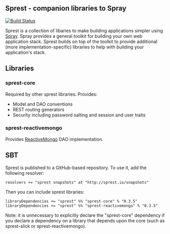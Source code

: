 ## Sprest - companion libraries to Spray ##

[![Build Status](https://travis-ci.org/markschaake/sprest.png)](https://travis-ci.org/markschaake/sprest)

Sprest is a collection of libaries to make building applications simpler using [Spray](http://spray.io). Spray provides a general toolkit for building your own web application stack. Sprest builds on top of the toolkit to provide additional (more implementation-specific) libraries to help with building your application's stack.

## Libraries ##

### sprest-core ###
Required by other sprest libraries.
Provides:

* Model and DAO conventions
* REST routing generators
* Security including password salting and session and user traits

### sprest-reactivemongo ###
Provides [ReactiveMongo](http://reactivemongo.org/) DAO implementation.

## SBT ##
Sprest is published to a GitHub-based repository. To use it, add the following resolver:

    resolvers += "sprest snapshots" at "http://sprest.io/snapshots"

Then you can include sprest libraries:

    libraryDependencies += "sprest" %% "sprest-core" % "0.3.5"
    libraryDependencies += "sprest" %% "sprest-reactivemongo" % "0.3.5"

Note: it is unnecessary to explicitly declare the "sprest-core" dependency if you declare a dependency on a library that depends upon the core (such as sprest-slick or sprest-reactivemongo).
